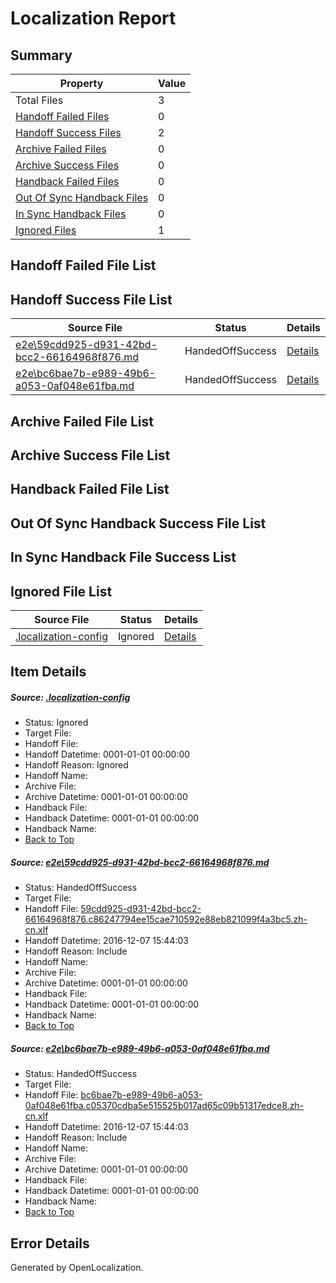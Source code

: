 # <a name='report-top'></a> Localization Report

## Summary
 Property | Value 
 -------- | ----- 
 Total Files | 3
[ Handoff Failed Files ](#handoff-failed-list)| 0
[ Handoff Success Files ](#handoff-success-list)| 2
[ Archive Failed Files ](#archive-failed-list)| 0
[ Archive Success Files ](#archive-success-list)| 0
[ Handback Failed Files ](#handback-failed-list)| 0
[ Out Of Sync Handback Files ](#outofsync-handback-success-list)| 0
[ In Sync Handback Files ](#insync-handback-success-list)| 0
[ Ignored Files ](#ignored-list)| 1

## <a name='handoff-failed-list'></a> Handoff Failed File List

## <a name='handoff-success-list'></a> Handoff Success File List
 Source File | Status | Details 
 ----------- | ------ | ------- 
 [e2e\59cdd925-d931-42bd-bcc2-66164968f876.md](https://github.com/OpenLocalizationTestOrg/ol-test0/blob/66f434625a1bab8a3e07b8a74a2f788e0d132b43/e2e/59cdd925-d931-42bd-bcc2-66164968f876.md) | HandedOffSuccess | [Details](#23632a146ee76c070d6560bf61dc91cf6f34d09b1)
 [e2e\bc6bae7b-e989-49b6-a053-0af048e61fba.md](https://github.com/OpenLocalizationTestOrg/ol-test0/blob/66f434625a1bab8a3e07b8a74a2f788e0d132b43/e2e/bc6bae7b-e989-49b6-a053-0af048e61fba.md) | HandedOffSuccess | [Details](#76a7d66698e094c7431a4651f1ffe3ffb3b713d92)

## <a name='archive-failed-list'></a> Archive Failed File List

## <a name='archive-success-list'></a> Archive Success File List

## <a name='handback-failed-list'></a> Handback Failed File List

## <a name='outofsync-handback-success-list'></a> Out Of Sync Handback Success File List

## <a name='insync-handback-success-list'></a> In Sync Handback File Success List

## <a name='ignored-list'></a> Ignored File List
 Source File | Status | Details 
 ----------- | ------ | ------- 
 [.localization-config](https://github.com/OpenLocalizationTestOrg/ol-test0/blob/66f434625a1bab8a3e07b8a74a2f788e0d132b43/.localization-config) | Ignored | [Details](#c268a05ecaa7ec85942ed632c29928ee5bd6da8d0)

## Item Details
##### <a name='c268a05ecaa7ec85942ed632c29928ee5bd6da8d0'></a> Source: [.localization-config](https://github.com/OpenLocalizationTestOrg/ol-test0/blob/66f434625a1bab8a3e07b8a74a2f788e0d132b43/.localization-config)
* Status: Ignored
* Target File: 
* Handoff File: 
* Handoff Datetime: 0001-01-01 00:00:00
* Handoff Reason: Ignored
* Handoff Name: 
* Archive File: 
* Archive Datetime: 0001-01-01 00:00:00
* Handback File: 
* Handback Datetime: 0001-01-01 00:00:00
* Handback Name: 
* [Back to Top](#report-top)

##### <a name='23632a146ee76c070d6560bf61dc91cf6f34d09b1'></a> Source: [e2e\59cdd925-d931-42bd-bcc2-66164968f876.md](https://github.com/OpenLocalizationTestOrg/ol-test0/blob/66f434625a1bab8a3e07b8a74a2f788e0d132b43/e2e/59cdd925-d931-42bd-bcc2-66164968f876.md)
* Status: HandedOffSuccess
* Target File: 
* Handoff File: [59cdd925-d931-42bd-bcc2-66164968f876.c86247794ee15cae710592e88eb821099f4a3bc5.zh-cn.xlf](https://github.com/OpenLocalizationTestOrg/ol-test0-handoff/blob/6b6837b8c7e1bd0031a223831867f2c3cd061be5/ol-handoff/OpenLocalizationTestOrg/ol-test0-zhcn/qimu/ht/59cdd925-d931-42bd-bcc2-66164968f876.c86247794ee15cae710592e88eb821099f4a3bc5.zh-cn.xlf)
* Handoff Datetime: 2016-12-07 15:44:03
* Handoff Reason: Include
* Handoff Name: 
* Archive File: 
* Archive Datetime: 0001-01-01 00:00:00
* Handback File: 
* Handback Datetime: 0001-01-01 00:00:00
* Handback Name: 
* [Back to Top](#report-top)

##### <a name='76a7d66698e094c7431a4651f1ffe3ffb3b713d92'></a> Source: [e2e\bc6bae7b-e989-49b6-a053-0af048e61fba.md](https://github.com/OpenLocalizationTestOrg/ol-test0/blob/66f434625a1bab8a3e07b8a74a2f788e0d132b43/e2e/bc6bae7b-e989-49b6-a053-0af048e61fba.md)
* Status: HandedOffSuccess
* Target File: 
* Handoff File: [bc6bae7b-e989-49b6-a053-0af048e61fba.c05370cdba5e515525b017ad65c09b51317edce8.zh-cn.xlf](https://github.com/OpenLocalizationTestOrg/ol-test0-handoff/blob/6b6837b8c7e1bd0031a223831867f2c3cd061be5/ol-handoff/OpenLocalizationTestOrg/ol-test0-zhcn/qimu/ht/bc6bae7b-e989-49b6-a053-0af048e61fba.c05370cdba5e515525b017ad65c09b51317edce8.zh-cn.xlf)
* Handoff Datetime: 2016-12-07 15:44:03
* Handoff Reason: Include
* Handoff Name: 
* Archive File: 
* Archive Datetime: 0001-01-01 00:00:00
* Handback File: 
* Handback Datetime: 0001-01-01 00:00:00
* Handback Name: 
* [Back to Top](#report-top)


## Error Details

Generated by OpenLocalization.
